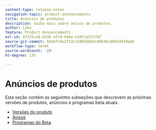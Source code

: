 ```yaml
---
content-type: release-notes
navigation-topic: product-announcements
title: Anúncios de produtos
description: Saiba mais sobre avisos de produtos.
author: Luke
feature: Product Announcements
exl-id: 47325ca8-653b-47c9-b84e-e10f1a57cf6f
source-git-commit: 92ebfc6e2f33c15865b824c99546c8856d4f8edd
workflow-type: tm+mt
source-wordcount: '29'
ht-degree: 13%

---
```


# Anúncios de produtos

Esta seção contém as seguintes subseções que descrevem as próximas versões de produtos, anúncios e programas beta atuais.

* [Versões do produto](../product-announcements/product-releases/product-releases.md)
* [Avisos](../product-announcements/announcements/announcements.md)
* [Programas do Beta](../product-announcements/betas/betas.md)
